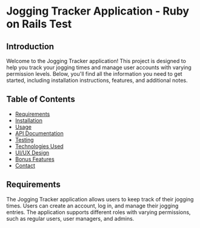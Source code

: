 # Jogging Tracker Application - Ruby on Rails Test

## Introduction

Welcome to the Jogging Tracker application! This project is designed to help you track your jogging times and manage user accounts with varying permission levels. Below, you'll find all the information you need to get started, including installation instructions, features, and additional notes.

## Table of Contents

- [Requirements](#requirements)
- [Installation](#installation)
- [Usage](#usage)
- [API Documentation](#api-documentation)
- [Testing](#testing)
- [Technologies Used](#technologies-used)
- [UI/UX Design](#uiux-design)
- [Bonus Features](#bonus-features)
- [Contact](#contact)

## Requirements

The Jogging Tracker application allows users to keep track of their jogging times. Users can create an account, log in, and manage their jogging entries. The application supports different roles with varying permissions, such as regular users, user managers, and admins.